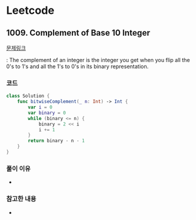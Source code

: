 # Leetcode

## 1009. Complement of Base 10 Integer


[문제링크](https://leetcode.com/problems/complement-of-base-10-integer/)

: The complement of an integer is the integer you get when you flip all the 0's to 1's and all the 1's to 0's in its binary representation.


### 코드

```swift
class Solution {
    func bitwiseComplement(_ n: Int) -> Int {
        var i = 0
        var binary = 0
        while (binary <= n) {
            binary = 2 << i
            i += 1
        }
        return binary - n - 1
    }
}
```

### 풀이 이유
-

### 참고한 내용
- 